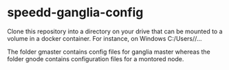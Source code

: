 # speedd-ganglia-config
Clone this repository into a directory on your drive that can be mounted to a volume in a docker container. For instance, on Windows C:/Users/<username>/...

The folder gmaster contains config files for ganglia master whereas the folder gnode contains configuration files for a montored node.
